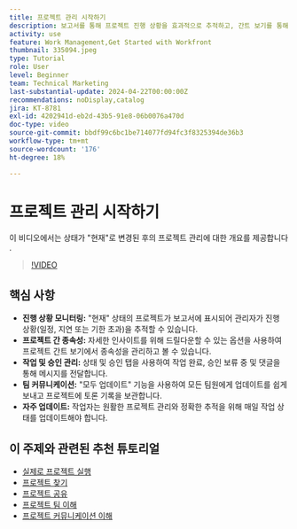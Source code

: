 ```yaml
---
title: 프로젝트 관리 시작하기
description: 보고서를 통해 프로젝트 진행 상황을 효과적으로 추적하고, 간트 보기를 통해 종속성을 관리하고, 작업 및 승인을 모니터링하고, 팀 커뮤니케이션을 향상하고, 자주 업데이트하면서 원활한 워크플로를 보장합니다.
activity: use
feature: Work Management,Get Started with Workfront
thumbnail: 335094.jpeg
type: Tutorial
role: User
level: Beginner
team: Technical Marketing
last-substantial-update: 2024-04-22T00:00:00Z
recommendations: noDisplay,catalog
jira: KT-8781
exl-id: 4202941d-eb2d-43b5-91e8-06b0076a470d
doc-type: video
source-git-commit: bbdf99c6bc1be714077fd94fc3f8325394de36b3
workflow-type: tm+mt
source-wordcount: '176'
ht-degree: 18%

---
```


# 프로젝트 관리 시작하기

이 비디오에서는 상태가 &quot;현재&quot;로 변경된 후의 프로젝트 관리에 대한 개요를 제공합니다&#x200B;.

>[!VIDEO](https://video.tv.adobe.com/v/335094/?quality=12&learn=on&enablevpops=1)

## 핵심 사항

* **진행 상황 모니터링:** &quot;현재&quot; 상태의 프로젝트가 보고서에 표시되어 관리자가 진행 상황(일정, 지연 또는 기한 초과)을 추적할 수 있습니다.
* **프로젝트 간 종속성:** 자세한 인사이트를 위해 드릴다운할 수 있는 옵션을 사용하여 프로젝트 간트 보기에서 종속성을 관리하고 볼 수 있습니다.
* **작업 및 승인 관리:** 상태 및 승인 탭을 사용하여 작업 완료, 승인 보류 중 및 댓글을 통해 메시지를 전달합니다.
* **팀 커뮤니케이션:** &quot;모두 업데이트&quot; 기능을 사용하여 모든 팀원에게 업데이트를 쉽게 보내고 프로젝트에 토론 기록을 보관합니다.
* **자주 업데이트:** 작업자는 원활한 프로젝트 관리와 정확한 추적을 위해 매일 작업 상태를 업데이트해야 합니다. &#x200B;


## 이 주제와 관련된 추천 튜토리얼

* [실제로 프로젝트 실행](/help/manage-work/projects/take-a-project-live.md)
* [프로젝트 찾기](/help/manage-work/projects/find-projects.md)
* [프로젝트 공유](/help/manage-work/projects/share-a-project.md)
* [프로젝트 팀 이해](/help/manage-work/projects/understand-the-project-team.md)
* [프로젝트 커뮤니케이션 이해](/help/manage-work/projects/understand-project-communication.md)
